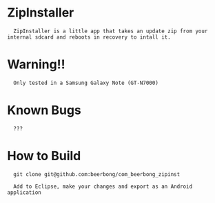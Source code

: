 ZipInstaller
==========

      ZipInstaller is a little app that takes an update zip from your internal sdcard and reboots in recovery to intall it.

Warning!!
==========
      Only tested in a Samsung Galaxy Note (GT-N7000)

Known Bugs
==========
      ???


How to Build
==========
      git clone git@github.com:beerbong/com_beerbong_zipinst
      
      Add to Eclipse, make your changes and export as an Android application